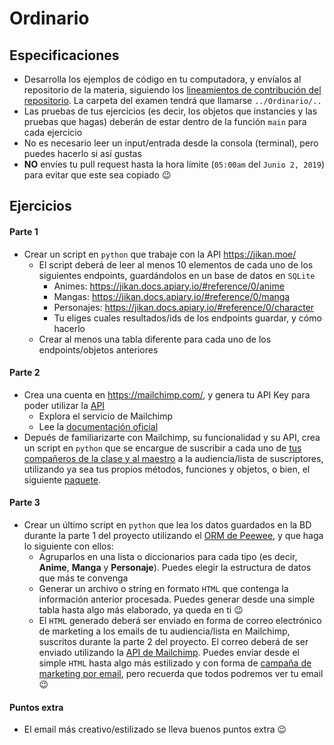 # Ordinario

## Especificaciones

* Desarrolla los ejemplos de código en tu computadora, y envíalos al repositorio de la materia, siguiendo los [lineamientos de contribución del repositorio](https://github.com/AnhellO/DAS_Sistemas#contributing). La carpeta del examen tendrá que llamarse `../Ordinario/..`
* Las pruebas de tus ejercicios (es decir, los objetos que instancies y las pruebas que hagas) deberán de estar dentro de la función `main` para cada ejercicio
* No es necesario leer un input/entrada desde la consola (terminal), pero puedes hacerlo si así gustas
* **NO** envíes tu pull request hasta la hora límite (`05:00am` del `Junio 2, 2019`) para evitar que este sea copiado :wink:

## Ejercicios

#### Parte 1

* Crear un script en `python` que trabaje con la API https://jikan.moe/
  * El script deberá de leer al menos 10 elementos de cada uno de los siguientes endpoints, guardándolos en un base de datos en `SQLite`
    * Animes: https://jikan.docs.apiary.io/#reference/0/anime
    * Mangas: https://jikan.docs.apiary.io/#reference/0/manga
    * Personajes: https://jikan.docs.apiary.io/#reference/0/character
    * Tu eliges cuales resultados/ids de los endpoints guardar, y cómo hacerlo
  * Crear al menos una tabla diferente para cada uno de los endpoints/objetos anteriores

#### Parte 2

* Crea una cuenta en https://mailchimp.com/, y genera tu API Key para poder utilizar la [API](https://developer.mailchimp.com/)
  * Explora el servicio de Mailchimp
  * Lee la [documentación oficial](https://mailchimp.com/help/getting-started-with-mailchimp/)
* Depués de familiarizarte con Mailchimp, su funcionalidad y su API, crea un script en `python` que se encargue de suscribir a cada uno de [tus compañeros de la clase y al maestro](https://www.dropbox.com/s/40pzif0bgyjg4dy/Screenshot%202019-05-25%2019.44.31.png?dl=0) a la audiencia/lista de suscriptores, utilizando ya sea tus propios métodos, funciones y objetos, o bien, el siguiente [paquete](https://github.com/VingtCinq/python-mailchimp).

#### Parte 3

* Crear un último script en `python` que lea los datos guardados en la BD durante la parte 1 del proyecto utilizando el [ORM de Peewee](https://www.fullstackpython.com/peewee.html), y que haga lo siguiente con ellos:
  * Agruparlos en una lista o diccionarios para cada tipo (es decir, **Anime**, **Manga** y **Personaje**). Puedes elegir la estructura de datos que más te convenga
  * Generar un archivo o string en formato `HTML` que contenga la información anterior procesada. Puedes generar desde una simple tabla hasta algo más elaborado, ya queda en ti :wink:
  * El `HTML` generado deberá ser enviado en forma de correo electrónico de marketing a los emails de tu audiencia/lista en Mailchimp, suscritos durante la parte 2 del proyecto. El correo deberá de ser enviado utilizando la [API de Mailchimp](https://developer.mailchimp.com/documentation/mailchimp/reference/campaigns/#action-post_campaigns_campaign_id_actions_send). Puedes enviar desde el simple `HTML` hasta algo más estilizado y con forma de [campaña de marketing por email](https://blog.hubspot.com/blog/tabid/6307/bid/32854/10-simply-awesome-examples-of-email-marketing.aspx), pero recuerda que todos podremos ver tu email :wink:

#### Puntos extra

* El email más creativo/estilizado se lleva buenos puntos extra :wink:
